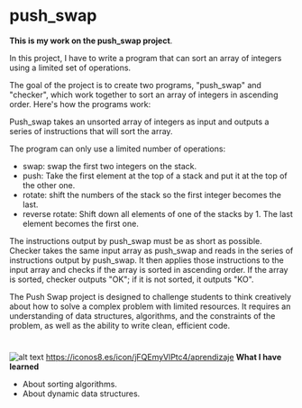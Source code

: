 # push_swap
**This is my work on the push_swap project**.

In this project, I have to write a program that can sort an array of integers using a limited set of operations.

The goal of the project is to create two programs, "push_swap" and "checker", which work together to sort an array of integers in ascending order. Here's how the programs work:

Push_swap takes an unsorted array of integers as input and outputs a series of instructions that will sort the array. 

The program can only use a limited number of operations: 
- swap: swap the first two integers on the stack.
- push: Take the first element at the top of a stack and put it at the top of the other one.
- rotate: shift the numbers of the stack so the first integer becomes the last. 
- reverse rotate: Shift down all elements of one of the stacks by 1. The last element becomes the first one.

The instructions output by push_swap must be as short as possible.
Checker takes the same input array as push_swap and reads in the series of instructions output by push_swap. It then applies those instructions to the input array and checks if the array is sorted in ascending order. If the array is sorted, checker outputs "OK"; if it is not sorted, it outputs "KO".

The Push Swap project is designed to challenge students to think creatively about how to solve a complex problem with limited resources. It requires an understanding of data structures, algorithms, and the constraints of the problem, as well as the ability to write clean, efficient code.
#
![alt text](/path/to/img.jpg)
https://iconos8.es/icon/jFQEmyVlPtc4/aprendizaje
**What I have learned**
- About sorting algorithms.
- About dynamic data structures.
